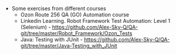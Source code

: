 - Some exercises from different courses
	- Ozon Route 256 QA (GO) Automation course
    - Linkedin Learning. Robot Framework Test Automation: Level 1 (Selenium) - https://github.com/Alex-Sky-Q/QA-git/tree/master/Robot_Framework/Ozon_Tests
    - Java: Testing with JUnit - https://github.com/Alex-Sky-Q/QA-git/tree/master/Java-Testing_with_JUnit
